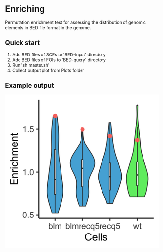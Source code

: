 # Enriching
Permutation enrichment test for assessing the distribution of genomic elements in BED file format in the genome.

## Quick start
1. Add BED files of SCEs to 'BED-input' directory
2. Add BED files of FOIs to 'BED-query' directory
3. Run 'sh master.sh'
4. Collect output plot from Plots folder

## Example output
![](Plots/old/GRCh37_G4_1-3.bed.png)
